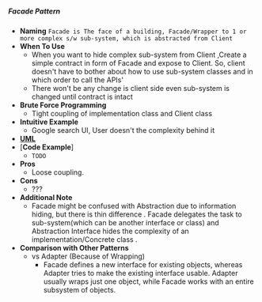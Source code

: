 ##### Facade Pattern
- **Naming** `Facade is The face of a building, Facade/Wrapper to 1 or more complex s/w sub-system, which is abstracted from Client`
- **When To Use**
    - When you want to hide complex sub-system from Client ,Create a simple contract in form of Facade and expose to Client.
    So, client doesn't have to bother about how to use sub-system classes and in which order to call the APIs'
    - There won't be any change is client side even sub-system is changed until contract is intact
- **Brute Force Programming**
    - Tight coupling of implementation class and Client class
- **Intuitive Example**
    - Google search UI, User doesn't the complexity behind it 
- [**UML**](UML.puml)
- [**Code Example**]
    - `TODO`
- **Pros**
    - Loose coupling.
- **Cons**
    - ???
- **Additional Note**
    - Facade might be confused with Abstraction due to information hiding, but there is thin difference . Facade delegates the task to sub-system(which can be another interface or class) and Abstraction Interface hides the complexity of an implementation/Concrete class .
- **Comparison with Other Patterns**
    - vs Adapter (Because of Wrapping)
        - Facade defines a new interface for existing objects, whereas Adapter tries to make the existing interface usable. Adapter usually wraps just one object, while Facade works with an entire subsystem of objects.